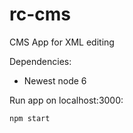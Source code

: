 # rc-cms

CMS App for XML editing

Dependencies:
- Newest node 6

Run app on localhost:3000:

`npm start`